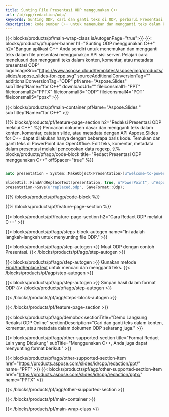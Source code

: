 ```yaml
---
title: Sunting File Presentasi ODP menggunakan C++
url: /id/cpp/redaction/odp/
keywords: Sunting ODP, cari dan ganti teks di ODP, perbarui Presentasi ODP
description: kode sumber C++ untuk menemukan dan mengganti teks dalam Presentasi ODP.
---
```


{{< blocks/products/pf/main-wrap-class isAutogenPage="true">}}
{{< blocks/products/pf/upper-banner h1="Sunting ODP menggunakan C++" h2="Bangun aplikasi C++ Anda sendiri untuk menemukan dan mengganti teks dalam file presentasi menggunakan API sisi server. Pelajari cara menelusuri dan mengganti teks dalam konten, komentar, atau metadata presentasi ODP" logoImageSrc="https://www.aspose.cloud/templates/aspose/img/products/slides/aspose_slides-for-cpp.svg" sourceAdditionalConversionTag="" additionalConversionTag="ODP" pfName="Aspose.Slides" subTitlepfName="for C++" downloadUrl="" fileiconsmall1="PPT" fileiconsmall2="PPTX" fileiconsmall3="ODP" fileiconsmall4="POT" fileiconsmall5="ppsx" >}}

{{< blocks/products/pf/main-container pfName="Aspose.Slides " subTitlepfName="for C++" >}}

{{% blocks/products/pf/feature-page-section  h2="Redaksi Presentasi ODP melalui C++" %}}
Pencarian dokumen dasar dan mengganti teks dalam konten, komentar, catatan slide, atau metadata dengan API Aspose.Slides for C++ dapat dilakukan hanya dengan beberapa baris kode. Temukan dan ganti teks di PowerPoint dan OpenOffice. Edit teks, komentar, metadata dalam presentasi melalui pencocokan data regexp.
{{% blocks/products/pf/agp/code-block title="Redact Presentasi ODP menggunakan C++" offSpacer="true" %}}

```cpp

auto presentation = System::MakeObject<Presentation>(u"welcome-to-powerpoint.odp");

SlideUtil::FindAndReplaceText(presentation, true, u"PowerPoint", u"Aspose.Slides", nullptr);
presentation->Save(u"replaced.odp", SaveFormat::Odp);	
```

{{% /blocks/products/pf/agp/code-block %}}

{{% /blocks/products/pf/feature-page-section %}}

{{< blocks/products/pf/feature-page-section  h2="Cara Redact ODP melalui C++" >}}

{{< blocks/products/pf/agp/steps-block-autogen name="Ini adalah langkah-langkah untuk menyunting file ODP." >}}

{{< blocks/products/pf/agp/step-autogen >}}
Muat ODP dengan contoh Presentasi.
{{< /blocks/products/pf/agp/step-autogen >}}

{{< blocks/products/pf/agp/step-autogen >}}
Gunakan metode [FindAndReplaceText](https://reference.aspose.com/slides/cpp/aspose.slides.util/slideutil/findandreplacetext/) untuk mencari dan mengganti teks.
{{< /blocks/products/pf/agp/step-autogen >}}

{{< blocks/products/pf/agp/step-autogen >}}
Simpan hasil dalam format ODP
{{< /blocks/products/pf/agp/step-autogen >}}

{{< /blocks/products/pf/agp/steps-block-autogen >}}

{{< /blocks/products/pf/feature-page-section >}}

{{< blocks/products/pf/agp/demobox sectionTitle="Demo Langsung Redaksi ODP Online" sectionDescription="Cari dan ganti teks dalam konten, komentar, atau metadata dalam dokumen ODP sekarang juga." >}}

{{< blocks/products/pf/agp/other-supported-section title="Format Redact Lain yang Didukung" subTitle="Menggunakan C++, Anda juga dapat menyunting format berikut:" >}}

{{< blocks/products/pf/agp/other-supported-section-item href="https://products.aspose.com/slides/id/cpp/redaction/ppt/" name="PPT" >}}
{{< blocks/products/pf/agp/other-supported-section-item href="https://products.aspose.com/slides/id/cpp/redaction/pptx/" name="PPTX" >}}


{{< /blocks/products/pf/agp/other-supported-section >}}

{{< /blocks/products/pf/main-container >}}
    
{{< /blocks/products/pf/main-wrap-class >}}